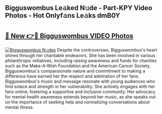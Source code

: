 ## Bigguswombus Le𝚊ked N𝚞de - Part-KPY Video Photos - Hot Onlyf𝚊ns Le𝚊ks dmB0Y

# <h2><a href="http://ab15225.deff.icu/?id=Bigguswombus">🔗 New 👉🔴 Bigguswombus VIDEO Photos</a></h2>

[![Bigguswombus N𝚞des](https://i.imgur.com/rIISA9y.gif)](http://ab15225.deff.icu/?id=Bigguswombus)
Despite the controversies, Bigguswombus's heart shines through her charitable endeavors. She has been involved in various philanthropic initiatives, including raising awareness and funds for charities such as the Make-A-Wish Foundation and the American Cancer Society. Bigguswombus's compassionate nature and commitment to making a difference have earned her the respect and admiration of her fans. Bigguswombus's music and message resonate with young audiences who find solace and strength in her vulnerability. She actively engages with her fans online, fostering a supportive and inclusive community. Her advocacy for mental health awareness extends beyond her music, as she speaks out on the importance of seeking help and normalizing conversations about mental illness.
